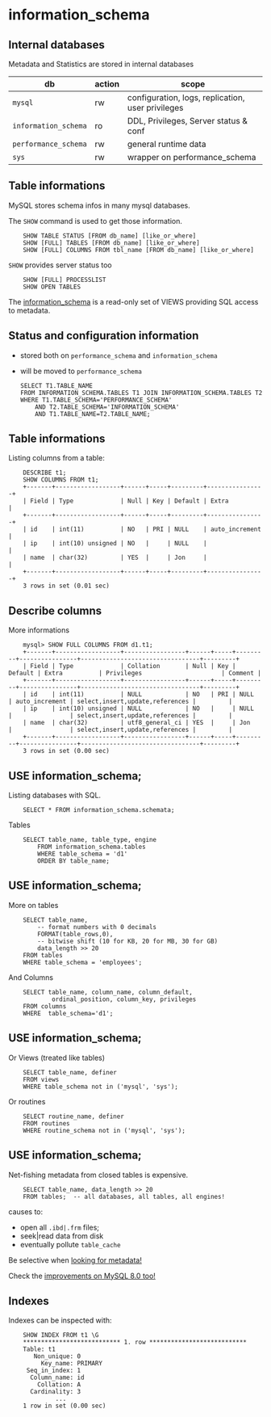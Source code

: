 # information_schema

## Internal databases

Metadata and Statistics are stored in internal databases


  | db | action | scope | 
  |--|--|--|
  | `mysql` | rw |configuration, logs, replication, user privileges| 
  | `information_schema`| ro | DDL, Privileges, Server status & conf|
  | `performance_schema`| rw | general runtime data |
  | `sys`| rw | wrapper on performance_schema|

  
## Table informations
MySQL stores schema infos in many mysql databases.

The `SHOW` command is used to get those information.
 
        SHOW TABLE STATUS [FROM db_name] [like_or_where]
        SHOW [FULL] TABLES [FROM db_name] [like_or_where]
        SHOW [FULL] COLUMNS FROM tbl_name [FROM db_name] [like_or_where]

`SHOW` provides server status too

        SHOW [FULL] PROCESSLIST
        SHOW OPEN TABLES

The [information_schema](http://dev.mysql.com/doc/refman/5.6/en/information-schema.html "Link to MySQL Documentation") is a read-only set of VIEWS
 providing SQL access to metadata.


## Status and configuration information

  - stored both on `performance_schema` and `information_schema`
  - will be moved to `performance_schema`
  
        
        SELECT T1.TABLE_NAME 
        FROM INFORMATION_SCHEMA.TABLES T1 JOIN INFORMATION_SCHEMA.TABLES T2 
        WHERE T1.TABLE_SCHEMA='PERFORMANCE_SCHEMA'  
            AND T2.TABLE_SCHEMA='INFORMATION_SCHEMA' 
            AND T1.TABLE_NAME=T2.TABLE_NAME;

## Table informations

Listing columns from a table:

        DESCRIBE t1;
        SHOW COLUMNS FROM t1;
        +-------+------------------+------+-----+---------+----------------+
        | Field | Type             | Null | Key | Default | Extra          |
        +-------+------------------+------+-----+---------+----------------+
        | id    | int(11)          | NO   | PRI | NULL    | auto_increment |
        | ip    | int(10) unsigned | NO   |     | NULL    |                |
        | name  | char(32)         | YES  |     | Jon     |                |
        +-------+------------------+------+-----+---------+----------------+
        3 rows in set (0.01 sec)


## Describe columns
More informations

        mysql> SHOW FULL COLUMNS FROM d1.t1;
        +-------+------------------+-----------------+------+-----+---------+----------------+---------------------------------+---------+
        | Field | Type             | Collation       | Null | Key | Default | Extra          | Privileges                      | Comment |
        +-------+------------------+-----------------+------+-----+---------+----------------+---------------------------------+---------+
        | id    | int(11)          | NULL            | NO   | PRI | NULL    | auto_increment | select,insert,update,references |         |
        | ip    | int(10) unsigned | NULL            | NO   |     | NULL    |                | select,insert,update,references |         |
        | name  | char(32)         | utf8_general_ci | YES  |     | Jon     |                | select,insert,update,references |         |
        +-------+------------------+-----------------+------+-----+---------+----------------+---------------------------------+---------+
        3 rows in set (0.00 sec)

        
## USE information_schema;
Listing databases with SQL.

        SELECT * FROM information_schema.schemata;

Tables        

        SELECT table_name, table_type, engine
            FROM information_schema.tables
            WHERE table_schema = 'd1'
            ORDER BY table_name;


## USE information_schema;
More on tables

        SELECT table_name, 
            -- format numbers with 0 decimals
            FORMAT(table_rows,0),
            -- bitwise shift (10 for KB, 20 for MB, 30 for GB) 
            data_length >> 20   
        FROM tables 
        WHERE table_schema = 'employees';

And Columns

        SELECT table_name, column_name, column_default, 
                ordinal_position, column_key, privileges 
        FROM columns 
        WHERE  table_schema='d1';

## USE information_schema;

Or Views (treated like tables)

        SELECT table_name, definer
        FROM views
        WHERE table_schema not in ('mysql', 'sys');
        
Or routines

        SELECT routine_name, definer
        FROM routines
        WHERE routine_schema not in ('mysql', 'sys');

## USE information_schema;

Net-fishing metadata from closed tables is expensive.

        SELECT table_name, data_length >> 20 
        FROM tables;  -- all databases, all tables, all engines!

causes to:

  - open all `.ibd|.frm` files;
  - seek|read data from disk
  - eventually pollute `table_cache`

Be selective when [ looking for metadata!](https://dev.mysql.com/doc/refman/5.7/en/information-schema-optimization.html) 

Check the [improvements on MySQL 8.0 too!](https://dev.mysql.com/doc/refman/8.0/en/information-schema-optimization.html) 

## Indexes
Indexes can be inspected with:

        SHOW INDEX FROM t1 \G
        *************************** 1. row ***************************
        Table: t1
           Non_unique: 0
             Key_name: PRIMARY
         Seq_in_index: 1
          Column_name: id
            Collation: A
          Cardinality: 3
                 ...
        1 row in set (0.00 sec)

